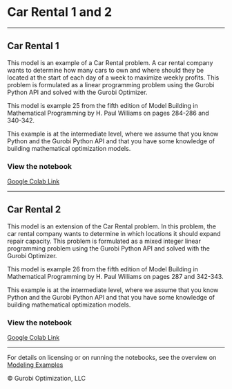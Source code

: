 # Car Rental 1 and 2

---
## Car Rental 1

This model is an example of a Car Rental problem. A car rental company wants to determine how many cars to own and where 
should they be located at the start of each day of a week to maximize weekly profits. This problem is formulated as a 
linear programming problem using the Gurobi Python API and solved with the Gurobi Optimizer.

This model is example 25 from the fifth edition of Model Building in Mathematical Programming by H. Paul Williams on 
pages 284-286 and 340-342.

This example is at the intermediate level, where we assume that you know Python and the Gurobi Python API and that you 
have some knowledge of building mathematical optimization models.

### View the notebook

[Google Colab Link](https://colab.research.google.com/github/Gurobi/modeling-examples/blob/master/car_rental_1_2/car_rental_1.ipynb)

---
## Car Rental 2

This model is an extension of the Car Rental problem. In this problem, the car rental company wants to determine 
in which locations it should expand  repair capacity. This problem is formulated as a mixed integer linear 
programming problem using the Gurobi Python API and solved with the Gurobi Optimizer.

This model is example 26 from the fifth edition of Model Building in Mathematical Programming by H. Paul Williams 
on pages 287 and 342-343.

This example is at the intermediate level, where we assume that you know Python and the Gurobi Python API and that 
you have some knowledge of building mathematical optimization models.

### View the notebook

[Google Colab Link](https://colab.research.google.com/github/Gurobi/modeling-examples/blob/master/car_rental_1_2/car_rental_2.ipynb)

----
For details on licensing or on running the notebooks, see the overview on [Modeling Examples](../)

© Gurobi Optimization, LLC